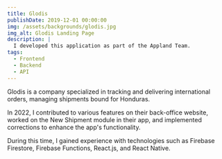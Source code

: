 ```yaml
---
title: Glodis
publishDate: 2019-12-01 00:00:00
img: /assets/backgrounds/glodis.jpg
img_alt: Glodis Landing Page
description: |
  I developed this application as part of the Appland Team.
tags:
  - Frontend
  - Backend
  - API
---
```

Glodis is a company specialized in tracking and delivering international orders, managing shipments bound for Honduras.

In 2022, I contributed to various features on their back-office website, worked on the New Shipment module in their app, and implemented corrections to enhance the app's functionality.

During this time, I gained experience with technologies such as Firebase Firestore, Firebase Functions, React.js, and React Native.